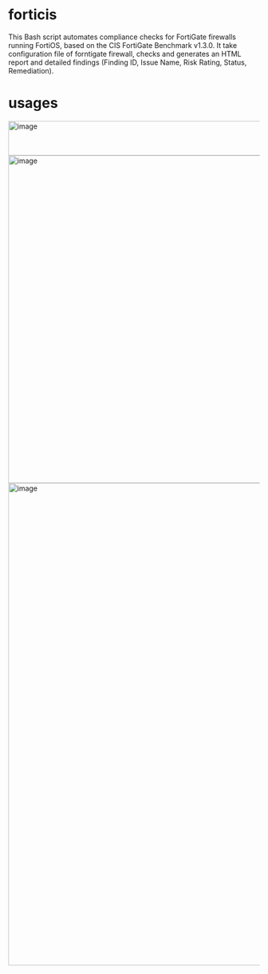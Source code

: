 # forticis
This Bash script automates compliance checks for FortiGate firewalls running FortiOS, based on the CIS FortiGate Benchmark v1.3.0. It take configuration file of forntigate firewall, checks and generates an HTML report and detailed findings (Finding ID, Issue Name, Risk Rating, Status, Remediation).

# usages

<img width="552" height="69" alt="image" src="https://github.com/user-attachments/assets/d582037c-80e7-4eba-887a-2dff91975e25" />

<img width="812" height="656" alt="image" src="https://github.com/user-attachments/assets/3f5ad8d1-4549-41d9-8544-7be0eb63f7d5" />

<img width="1906" height="966" alt="image" src="https://github.com/user-attachments/assets/abdb12f0-73ba-41c5-891c-d55c9770d6c6" />



